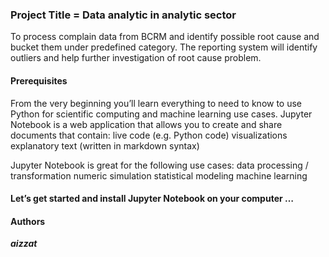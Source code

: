 ### Project Title = Data analytic in analytic sector

To process complain data from BCRM and identify possible root cause and bucket them under predefined category. The reporting system will identify outliers and help further investigation of root cause problem.

#### Prerequisites

From the very beginning you’ll learn everything to need to know to use Python for scientific computing and machine learning use cases.
Jupyter Notebook is a web application that allows you to create and share documents that contain:
			live code (e.g. Python code)
			visualizations
			explanatory text (written in markdown syntax)

Jupyter Notebook is great for the following use cases:
			data processing / transformation
			numeric simulation
			statistical modeling
			machine learning

#### Let’s get started and install Jupyter Notebook on your computer …

#### Authors

 ***aizzat***  

